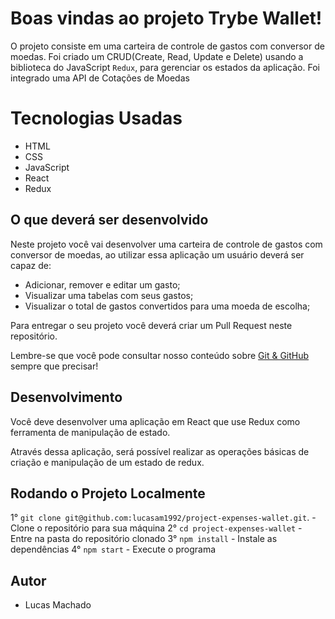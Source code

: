 # Boas vindas ao projeto Trybe Wallet!

O projeto consiste em uma carteira de controle de gastos com conversor de moedas. Foi criado um CRUD(Create, Read, Update e Delete) usando a biblioteca do JavaScript `Redux`, para gerenciar os estados da aplicação. Foi integrado uma API de Cotações de Moedas


# Tecnologias Usadas
  - HTML
  - CSS
  - JavaScript
  - React
  - Redux
 
## O que deverá ser desenvolvido

Neste projeto você vai desenvolver uma carteira de controle de gastos com conversor de moedas, ao utilizar essa aplicação um usuário deverá ser capaz de:
  - Adicionar, remover e editar um gasto;
  - Visualizar uma tabelas com seus gastos;
  - Visualizar o total de gastos convertidos para uma moeda de escolha;

Para entregar o seu projeto você deverá criar um Pull Request neste repositório.

Lembre-se que você pode consultar nosso conteúdo sobre [Git & GitHub](https://course.betrybe.com/intro/git/) sempre que precisar!


## Desenvolvimento

Você deve desenvolver uma aplicação em React que use Redux como ferramenta de manipulação de estado.

Através dessa aplicação, será possível realizar as operações básicas de criação e manipulação de um estado de redux.


## Rodando o Projeto Localmente

 1° `git clone git@github.com:lucasam1992/project-expenses-wallet.git`. - Clone o repositório para sua máquina
 2° `cd project-expenses-wallet` - Entre na pasta do repositório clonado
 3° `npm install` - Instale as dependências
 4° `npm start` - Execute o programa
 
 ## Autor
  - Lucas Machado

